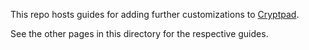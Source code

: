 This repo hosts guides for adding further customizations to [Cryptpad](https://github.com/xwiki-labs/cryptpad).

See the other pages in this directory for the respective guides.
